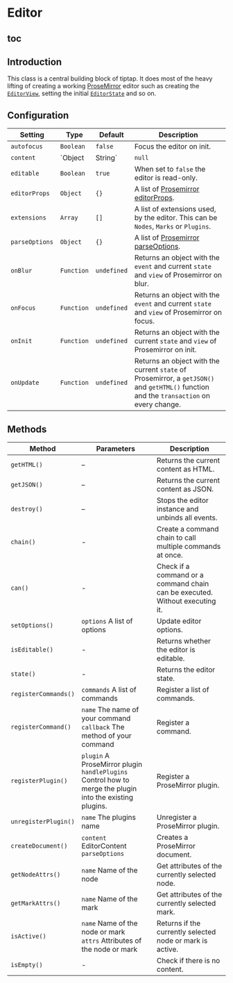 # Editor

## toc

## Introduction
This class is a central building block of tiptap. It does most of the heavy lifting of creating a working  [ProseMirror](https://ProseMirror.net/) editor such as creating the [`EditorView`](https://ProseMirror.net/docs/ref/#view.EditorView), setting the initial [`EditorState`](https://ProseMirror.net/docs/ref/#state.Editor_State) and so on.

## Configuration
| Setting            | Type            | Default     | Description                                                                                                                                                                         |
| ------------------ | --------------- | ----------- | ----------------------------------------------------------------------------------------------------------------------------------------------------------------------------------- |
| `autofocus`        | `Boolean`       | `false`     | Focus the editor on init.                                                                                                                                                           |
| `content`          | `Object|String` | `null`      | The editor state object used by Prosemirror. You can also pass HTML to the `content` slot. When used both, the `content` slot will be ignored.                                      |
| `editable`         | `Boolean`       | `true`      | When set to `false` the editor is read-only.                                                                                                                                        |
| `editorProps`      | `Object`        | `{}`        | A list of [Prosemirror editorProps](https://prosemirror.net/docs/ref/#view.EditorProps).                                                                                            |
| `extensions`       | `Array`         | `[]`        | A list of extensions used, by the editor. This can be `Nodes`, `Marks` or `Plugins`.                                                                                                |
| `parseOptions`     | `Object`        | `{}`        | A list of [Prosemirror parseOptions](https://prosemirror.net/docs/ref/#model.ParseOptions).                                                                                         |
| `onBlur`           | `Function`      | `undefined` | Returns an object with the `event` and current `state` and `view` of Prosemirror on blur.                                                                                           |
| `onFocus`          | `Function`      | `undefined` | Returns an object with the `event` and current `state` and `view` of Prosemirror on focus.                                                                                          |
| `onInit`           | `Function`      | `undefined` | Returns an object with the current `state` and `view` of Prosemirror on init.                                                                                                       |
| `onUpdate`         | `Function`      | `undefined` | Returns an object with the current `state` of Prosemirror, a `getJSON()` and `getHTML()` function and the `transaction` on every change.                                            |

## Methods
| Method               | Parameters                                                                                                  | Description                                               |
| -------------------- | ----------------------------------------------------------------------------------------------------------- | --------------------------------------------------------- |
| `getHTML()`          | –                                                                                                           | Returns the current content as HTML.                      |
| `getJSON()`          | –                                                                                                           | Returns the current content as JSON.                      |
| `destroy()`          | –                                                                                                           | Stops the editor instance and unbinds all events.         |
| `chain()`            | -                                                                                                           | Create a command chain to call multiple commands at once. |
| `can()`              | -                                                                                                           | Check if a command or a command chain can be executed. Without executing it. |
| `setOptions()`       | `options` A list of options                                                                                 | Update editor options.                                    |
| `isEditable()`       | -                                                                                                           | Returns whether the editor is editable.                   |
| `state()`            | -                                                                                                           | Returns the editor state.                                 |
| `registerCommands()` | `commands` A list of commands                                                                               | Register a list of commands.                              |
| `registerCommand()`  | `name` The name of your command<br>`callback` The method of your command                                    | Register a command.                                       |
| `registerPlugin()`   | `plugin` A ProseMirror plugin<br>`handlePlugins` Control how to merge the plugin into the existing plugins. | Register a ProseMirror plugin.                            |
| `unregisterPlugin()` | `name` The plugins name                                                                                     | Unregister a ProseMirror plugin.                          |
| `createDocument()`   | `content` EditorContent<br>`parseOptions`                                                                   | Creates a ProseMirror document.                           |
| `getNodeAttrs()`     | `name` Name of the node                                                                                     | Get attributes of the currently selected node.            |
| `getMarkAttrs()`     | `name` Name of the mark                                                                                     | Get attributes of the currently selected mark.            |
| `isActive()`         | `name` Name of the node or mark<br>`attrs` Attributes of the node or mark                                   | Returns if the currently selected node or mark is active. |
| `isEmpty()`          | -                                                                                                           | Check if there is no content.                             |
